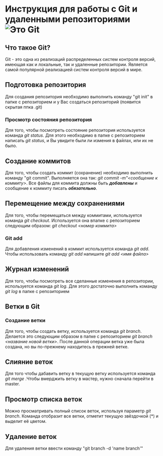 # Инструкция для работы с Git и удаленными репозиториями ![Это Git](git.jpeg.jpeg)
 
## Что такое Git?
Git - это одна из реализаций распределенных систем контроля версий, имеющая как и локальные, так и удаленные репозитории. Является самой популярной реализацией систем контроля версий в мире.
 
## Подготовка репозитория
Для создания репозитория необходимо выполнить команду "git init" в папке с репозиторием и у Вас создаться репозиторий (появится скрытая ппка .git)

### Просмотр состояния репозитория
Для того, чтобы посмотреть состояние репозитория используется команда *git status*. Для этого необходимо в папке с репозиторием написать *git status*, и Вы увидите были ли измения в файлах, или их не было.

## Создание коммитов
Для того, чтобы создать коммит (сохранение) необходимо выполнить команду "git commit". Выполняется она так: *git commit -m"<сообщение к коммиту>*. Все файлы для коммита должны быть ***добавлены*** и сообщение к коммиту писать ***обязательно***.

## Перемещение между сохранениями
Для того, чтобы перемещаться между коммитами, используется команда *git checkout*. Используется она впапке с репозиторием следующим образом: *git checkout <номер коммита>*
 
### Git add
Для добавления изменений в коммит используется команда *git add*. Чтобы использовать команду *git add* напишите *git add <имя файла>*

## Журнал изменений
Для того, чтобы посмотреть все сделанные изменения в репозитории, используется команда *git log*. Для этого достаточно выполнить команду *git log* в папке с репозиторием

## Ветки в Git

### Cоздание ветки
Для того, чтобы создать ветку, используется команда *git branch*. Делается это следующим образом в папке с репозиторием *git branch <название новой ветки>*. После данной операции ветка уже была создана, но вы по-прежнему находитесь в прежней ветке.

## Слияние веток
Для того чтобы дабавить ветку в текущую ветку используется команда *git merge <name branch>*.Чтобы вмерджить ветку в мастер, нужно сначала перейти в master.

## Просмотр списка веток
Можно просматривать полный список веток, используя параметр *git branch*. Команда отобразит все ветки, отметит текущую звёздочкой (*) и выделит её цветом.

## Удаление веток
Для удаления ветки ввести команду "git branch -d 'name branch'"



